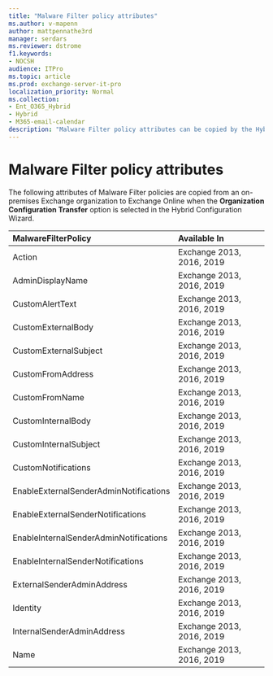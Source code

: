 ```yaml
---
title: "Malware Filter policy attributes"
ms.author: v-mapenn
author: mattpennathe3rd
manager: serdars
ms.reviewer: dstrome
f1.keywords:
- NOCSH
audience: ITPro
ms.topic: article
ms.prod: exchange-server-it-pro
localization_priority: Normal
ms.collection:
- Ent_O365_Hybrid
- Hybrid
- M365-email-calendar
description: "Malware Filter policy attributes can be copied by the Hybrid Configuration Wizard from your on-premises organization to Exchange Online to help simplify your hybrid deployment"
---
```


# Malware Filter policy attributes

The following attributes of Malware Filter policies are copied from an on-premises Exchange organization to Exchange Online when the **Organization Configuration Transfer** option is selected in the Hybrid Configuration Wizard.

|**MalwareFilterPolicy**|**Available In**|
|:-----|:-----|
|Action|Exchange 2013, 2016, 2019|
|AdminDisplayName|Exchange 2013, 2016, 2019|
|CustomAlertText|Exchange 2013, 2016, 2019|
|CustomExternalBody|Exchange 2013, 2016, 2019|
|CustomExternalSubject|Exchange 2013, 2016, 2019|
|CustomFromAddress|Exchange 2013, 2016, 2019|
|CustomFromName|Exchange 2013, 2016, 2019|
|CustomInternalBody|Exchange 2013, 2016, 2019|
|CustomInternalSubject|Exchange 2013, 2016, 2019|
|CustomNotifications|Exchange 2013, 2016, 2019|
|EnableExternalSenderAdminNotifications|Exchange 2013, 2016, 2019|
|EnableExternalSenderNotifications|Exchange 2013, 2016, 2019|
|EnableInternalSenderAdminNotifications|Exchange 2013, 2016, 2019|
|EnableInternalSenderNotifications|Exchange 2013, 2016, 2019|
|ExternalSenderAdminAddress|Exchange 2013, 2016, 2019|
|Identity|Exchange 2013, 2016, 2019|
|InternalSenderAdminAddress|Exchange 2013, 2016, 2019|
|Name|Exchange 2013, 2016, 2019|
